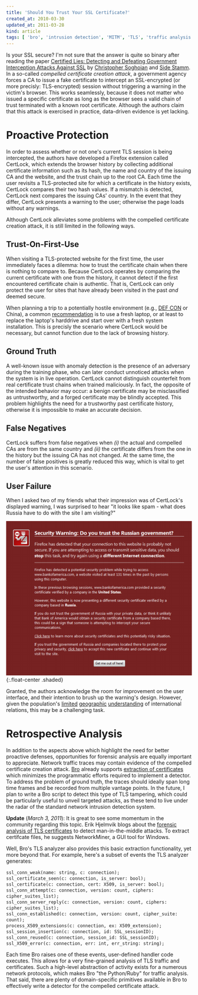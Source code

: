 ```yaml
---
title: 'Should You Trust Your SSL Certificate?'
created_at: 2010-03-30
updated_at: 2011-03-28
kind: article
tags: [ 'bro', 'intrusion detection', 'MITM', 'TLS', 'traffic analysis' ]
---
```


Is your SSL secure? I'm not sure that the answer is quite so binary after
reading the paper [Certified Lies: Detecting and Defeating Government
Interception Attacks Against SSL][Soghoian10] by [Christopher
Soghoian](http://www.dubfire.net) and [Side Stamm](http://www.sidstamm.com). In
a so-called *compelled certificate creation attack*, a government agency forces
a CA to issue a fake certificate to intercept an SSL-encrypted (or more
precisly: TLS-encrypted) session without triggering a warning in the victim's
browser. This works seamlessly, because it does not matter who issued a
specific certificate as long as the browser sees a valid chain of trust
terminated with a known root certificate. Although the authors claim that this
attack is exercised in practice, data-driven evidence is yet lacking.

Proactive Protection
====================

In order to assess whether or not one's current TLS session is being
intercepted, the authors have developed a Firefox extension called CertLock,
which extends the browser history by collecting additional certificate
information such as its hash, the name and country of the issuing CA and the
website, and the trust chain up to the root CA. Each time the user revisits a
TLS-protected site for which a certificate in the history exists, CertLock
compares their two hash values. If a mismatch is detected, CertLock next
compares the issuing CAs' country. In the event that they differ, CertLock
presents a warning to the user; otherwise the page loads without any warnings.

Although CertLock alleviates some problems with the compelled certificate
creation attack, it is still limited in the following ways.

Trust-On-First-Use
------------------

When visiting a TLS-protected website for the first time, the user immediately
faces a dilemma: how to trust the certificate chain when there is nothing to
compare to. Because CertLock operates by comparing the current certificate with
one from the history, it cannot detect if the first encountered certificate
chain is authentic. That is, CertLock can only protect the user for sites that
have already been visited in the past *and* deemed secure.

When planning a trip to a potentially hostile environment (e.g., [DEF
CON](http://www.wallofsheep.com) or China), a common [recommendation][nick
laptop] is to use a fresh laptop, or at least to replace the laptop's harddrive
and start over with a fresh system installation. This is precisly the scenario
where CertLock would be necessary, but cannot function due to the lack of
browsing history.

Ground Truth
------------

A well-known issue with anomaly detection is the presence of an
adversary during the training phase, who can later conduct unnoticed attacks
when the system is in live operation. CertLock cannot distinguish counterfeit
from real certificate trust chains when trained maliciously. In fact, the
opposite of the intended behavior may occur: a benign certificate may be
misclassified as untrustworthy, and a forged certificate may be blindly
accepted. This problem highlights the need for a trustworthy past certificate
history, otherwise it is impossible to make an accurate decision.

False Negatives
---------------

CertLock suffers from false negatives when *(i)* the actual and compelled CAs
are from the same country and *(ii)* the certificate differs from the one in
the history but the issuing CA has not changed. At the same time, the number of
false positives is greatly reduced this way, which is vital to get the user's
attention in this scenario.

User Failure
------------

When I asked two of my friends what their impression was of CertLock's displayed
warning, I was surprised to hear "it looks like spam - what does Russia have to
do with the site I am visiting?"

![CertLock warning](certlock.png){:.float-center .shaded}

Granted, the authors acknowledge the room for
improvement on the user interface, and their intention to brush up the warning's
design. However, given the population's
[limited](http://www.youtube.com/watch?v=uEP7uti0PDw)
[geographic](http://www.youtube.com/watch?v=NAWe7Xk5e4A)
[understanding](http://www.youtube.com/watch?v=lj3iNxZ8Dww)
of international relations, this may be a challenging task.


Retrospective Analysis
======================

In addition to the aspects above which highlight the need for better proactive
defenses, opportunities for forensic analysis are equally important to
appreciate. Network traffic traces may contain evidence of the compelled
certificate creation attack. [Bro](http://www.bro-ids.org) already supports
[extraction of certificates][Bejtlich09] which minimizes the programmatic
efforts required to implement a detector. To address the problem of ground
truth, the traces should ideally span long time frames and be recorded from
multiple vantage points. In the future, I plan to write a Bro script to detect
this type of TLS tampering, which could be particularly useful to unveil
targeted attacks, as these tend to live under the radar of the standard network
intrusion detection system.

**Update** (*March 3, 2011*):
It is great to see some momentum in the community regarding this topic. Erik
Hjelmvik blogs about the [forensic analysis of TLS certificates][Hjelmvik11] to
detect man-in-the-middle attacks.  To extract certifcate files, he suggests
NetworkMiner, a GUI tool for Windows.

Well, Bro's TLS analyzer also provides this basic extraction functionality, yet
more beyond that. For example, here's a subset of events the TLS analyzer
generates:

``` bro
ssl_conn_weak(name: string, c: connection);
ssl_certificate_seen(c: connection, is_server: bool);
ssl_certificate(c: connection, cert: X509, is_server: bool);
ssl_conn_attempt(c: connection, version: count, ciphers: cipher_suites_list);
ssl_conn_server_reply(c: connection, version: count, ciphers: cipher_suites_list);
ssl_conn_established(c: connection, version: count, cipher_suite: count);
process_X509_extensions(c: connection, ex: X509_extension);
ssl_session_insertion(c: connection, id: SSL_sessionID);
ssl_conn_reused(c: connection, session_id: SSL_sessionID);
ssl_X509_error(c: connection, err: int, err_string: string);
```

Each time Bro raises one of these events, user-defined handler code executes.
This allows for a very fine-grained analysis of TLS traffic and certificates.
Such a high-level abstraction of activity exists for a numerous network
protocols, which makes Bro "the Python/Ruby" for traffic analysis. That said,
there are plenty of domain-specific primitives available in Bro to effectively
write a detector for the compelled certificate attack.

[Bejtlich09]: http://taosecurity.blogspot.com/2009/03/bro-ssl-certificate-details.html
[Soghoian10]: http://files.cloudprivacy.net/ssl-mitm.pdf
[Hjelmvik11]: http://www.netresec.com/?page=Blog&month=2011-03&post=Network-Forensic-Analysis-of-SSL-MITM-Attacks
[nick laptop]: http://nweaver.blogspot.com/2009/07/protocol-for-visiting-china-or-defcon.html
